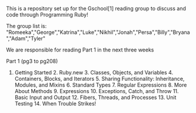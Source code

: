 This is a repository set up for the Gschool[1] reading group to discuss and code through Programming Ruby!

The group list is:
"Romeeka","George","Katrina","Luke","Nikhil","Jonah","Persa","Billy","Bryana","Adam","Tyler"

We are responsible for reading Part 1 in the next three weeks

Part 1 (pg3 to pg208)
1. Getting Started 2. Ruby.new 3. Classes, Objects, and Variables 4. Containers, Blocks, and Iterators 5. Sharing Functionality: Inheritance, Modules, and Mixins 6. Standard Types 7. Regular Expressions 8. More About Methods 9. Expressions 10. Exceptions, Catch, and Throw 11. Basic Input and Output 12. Fibers, Threads, and Processes 13. Unit Testing 14. When Trouble Strikes!
